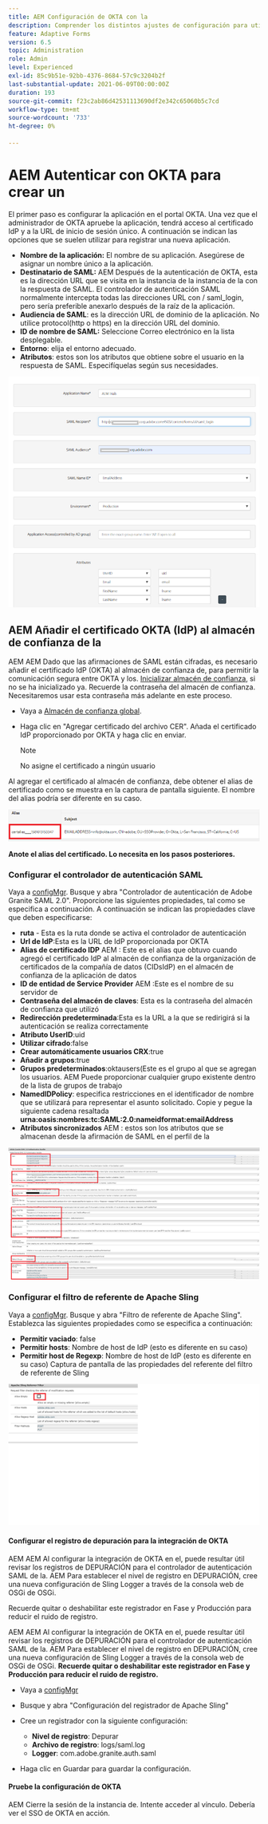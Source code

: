 ```yaml
---
title: AEM Configuración de OKTA con la
description: Comprender los distintos ajustes de configuración para utilizar el inicio de sesión único mediante okta
feature: Adaptive Forms
version: 6.5
topic: Administration
role: Admin
level: Experienced
exl-id: 85c9b51e-92bb-4376-8684-57c9c3204b2f
last-substantial-update: 2021-06-09T00:00:00Z
duration: 193
source-git-commit: f23c2ab86d42531113690df2e342c65060b5c7cd
workflow-type: tm+mt
source-wordcount: '733'
ht-degree: 0%

---
```


# AEM Autenticar con OKTA para crear un

El primer paso es configurar la aplicación en el portal OKTA. Una vez que el administrador de OKTA apruebe la aplicación, tendrá acceso al certificado IdP y a la URL de inicio de sesión único. A continuación se indican las opciones que se suelen utilizar para registrar una nueva aplicación.

* **Nombre de la aplicación:** El nombre de su aplicación. Asegúrese de asignar un nombre único a la aplicación.
* **Destinatario de SAML:** AEM Después de la autenticación de OKTA, esta es la dirección URL que se visita en la instancia de la instancia de la con la respuesta de SAML. El controlador de autenticación SAML normalmente intercepta todas las direcciones URL con / saml_login, pero sería preferible anexarlo después de la raíz de la aplicación.
* **Audiencia de SAML**: es la dirección URL de dominio de la aplicación. No utilice protocol(http o https) en la dirección URL del dominio.
* **ID de nombre de SAML:** Seleccione Correo electrónico en la lista desplegable.
* **Entorno**: elija el entorno adecuado.
* **Atributos**: estos son los atributos que obtiene sobre el usuario en la respuesta de SAML. Especifíquelas según sus necesidades.


![okta-application](assets/okta-app-settings-blurred.PNG)


## AEM Añadir el certificado OKTA (IdP) al almacén de confianza de la

AEM AEM Dado que las afirmaciones de SAML están cifradas, es necesario añadir el certificado IdP (OKTA) al almacén de confianza de, para permitir la comunicación segura entre OKTA y los.
[Inicializar almacén de confianza](http://localhost:4502/libs/granite/security/content/truststore.html), si no se ha inicializado ya.
Recuerde la contraseña del almacén de confianza. Necesitaremos usar esta contraseña más adelante en este proceso.

* Vaya a [Almacén de confianza global](http://localhost:4502/libs/granite/security/content/truststore.html).
* Haga clic en &quot;Agregar certificado del archivo CER&quot;. Añada el certificado IdP proporcionado por OKTA y haga clic en enviar.

  >[!NOTE]
  >
  >No asigne el certificado a ningún usuario

Al agregar el certificado al almacén de confianza, debe obtener el alias de certificado como se muestra en la captura de pantalla siguiente. El nombre del alias podría ser diferente en su caso.

![Alias de certificado](assets/cert-alias.PNG)

**Anote el alias del certificado. Lo necesita en los pasos posteriores.**

### Configurar el controlador de autenticación SAML

Vaya a [configMgr](http://localhost:4502/system/console/configMgr).
Busque y abra &quot;Controlador de autenticación de Adobe Granite SAML 2.0&quot;.
Proporcione las siguientes propiedades, tal como se especifica a continuación. A continuación se indican las propiedades clave que deben especificarse:

* **ruta** - Esta es la ruta donde se activa el controlador de autenticación
* **Url de IdP**:Esta es la URL de IdP proporcionada por OKTA
* **Alias de certificado IDP** AEM : Este es el alias que obtuvo cuando agregó el certificado IdP al almacén de confianza de la organización de certificados de la compañía de datos (CIDsIdP) en el almacén de confianza de la aplicación de datos
* **ID de entidad de Service Provider** AEM :Este es el nombre de su servidor de
* **Contraseña del almacén de claves**: Esta es la contraseña del almacén de confianza que utilizó
* **Redirección predeterminada**:Esta es la URL a la que se redirigirá si la autenticación se realiza correctamente
* **Atributo UserID**:uid
* **Utilizar cifrado**:false
* **Crear automáticamente usuarios CRX**:true
* **Añadir a grupos**:true
* **Grupos predeterminados**:oktausers(Este es el grupo al que se agregan los usuarios. AEM Puede proporcionar cualquier grupo existente dentro de la lista de grupos de trabajo
* **NamedIDPolicy**: especifica restricciones en el identificador de nombre que se utilizará para representar el asunto solicitado. Copie y pegue la siguiente cadena resaltada **urna:oasis:nombres:tc:SAML:2.0:nameidformat:emailAddress**
* **Atributos sincronizados** AEM : estos son los atributos que se almacenan desde la afirmación de SAML en el perfil de la

![saml-authentication-handler](assets/saml-authentication-settings-blurred.PNG)

### Configurar el filtro de referente de Apache Sling

Vaya a [configMgr](http://localhost:4502/system/console/configMgr).
Busque y abra &quot;Filtro de referente de Apache Sling&quot;. Establezca las siguientes propiedades como se especifica a continuación:

* **Permitir vaciado**: false
* **Permitir hosts**: Nombre de host de IdP (esto es diferente en su caso)
* **Permitir host de Regexp**: Nombre de host de IdP (esto es diferente en su caso) Captura de pantalla de las propiedades del referente del filtro de referente de Sling

![referrer-filter](assets/okta-referrer.png)

#### Configurar el registro de depuración para la integración de OKTA

AEM AEM Al configurar la integración de OKTA en el, puede resultar útil revisar los registros de DEPURACIÓN para el controlador de autenticación SAML de la. AEM Para establecer el nivel de registro en DEPURACIÓN, cree una nueva configuración de Sling Logger a través de la consola web de OSGi de OSGi.

Recuerde quitar o deshabilitar este registrador en Fase y Producción para reducir el ruido de registro.

AEM AEM Al configurar la integración de OKTA en el, puede resultar útil revisar los registros de DEPURACIÓN para el controlador de autenticación SAML de la. AEM Para establecer el nivel de registro en DEPURACIÓN, cree una nueva configuración de Sling Logger a través de la consola web de OSGi de OSGi.
**Recuerde quitar o deshabilitar este registrador en Fase y Producción para reducir el ruido de registro.**
* Vaya a [configMgr](http://localhost:4502/system/console/configMgr)

* Busque y abra &quot;Configuración del registrador de Apache Sling&quot;
* Cree un registrador con la siguiente configuración:
   * **Nivel de registro**: Depurar
   * **Archivo de registro**: logs/saml.log
   * **Logger**: com.adobe.granite.auth.saml
* Haga clic en Guardar para guardar la configuración.

#### Pruebe la configuración de OKTA

AEM Cierre la sesión de la instancia de. Intente acceder al vínculo. Debería ver el SSO de OKTA en acción.
